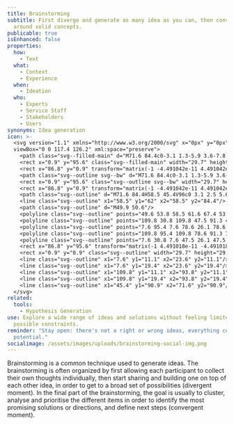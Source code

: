 ```yaml
---
title: Brainstorming
subtitle: First diverge and generate as many idea as you can, then converge
  around solid concepts.
publicable: true
isEnhanced: false
properties:
  how:
    - Text
  what:
    - Context
    - Experience
  when:
    - Ideation
  who:
    - Experts
    - Service Staff
    - Stakeholders
    - Users
synonyms: Idea generation
icon: >-
  <svg version="1.1" xmlns="http://www.w3.org/2000/svg" x="0px" y="0px"
  viewBox="0 0 117.4 126.2" xml:space="preserve">
    <path class="svg--filled-main" d="M71.6 84.4c0-3.1 1.3-5.9 3.6-7.8 5.9-5 9.3-12.2 9.3-19.9 0-7-2.8-13.6-7.8-18.5 -5-4.9-11.6-7.6-18.6-7.5 -6.7 0.1-13.1 2.8-17.9 7.5 -4.8 4.7-7.6 11-7.8 17.7 -0.2 8 3.2 15.6 9.3 20.7 2.3 1.9 3.6 4.8 3.6 7.8"/>
    <rect x="0.9" y="95.6" class="svg--filled-main" width="29.7" height="29.7"/>
    <rect x="86.8" y="0.9" transform="matrix(-1 -4.491042e-11 4.491042e-11 -1 203.2907 31.4682)" class="svg--filled-main" width="29.7" height="29.7"/>
    <path class="svg--outline svg--bw" d="M71.6 84.4c0-3.1 1.3-5.9 3.6-7.8 5.9-5 9.3-12.2 9.3-19.9 0-7-2.8-13.6-7.8-18.5 -5-4.9-11.6-7.6-18.6-7.5 -6.7 0.1-13.1 2.8-17.9 7.5 -4.8 4.7-7.6 11-7.8 17.7 -0.2 8 3.2 15.6 9.3 20.7 2.3 1.9 3.6 4.8 3.6 7.8"/>
    <rect x="0.9" y="95.6" class="svg--outline svg--bw" width="29.7" height="29.7"/>
    <rect x="86.8" y="0.9" transform="matrix(-1 -4.491042e-11 4.491042e-11 -1 203.2907 31.4682)" class="svg--outline svg--bw" width="29.7" height="29.7"/>
    <path class="svg--outline" d="M71.6 84.4H58.5 45.4V96c0 3.1 2.5 5.6 5.6 5.6H66c3.1 0 5.6-2.5 5.6-5.6V84.4z"/>
    <line class="svg--outline" x1="58.5" y1="62" x2="58.5" y2="84.4"/>
    <path class="svg--outline" d="M49.9 50.6"/>
    <polyline class="svg--outline" points="49.6 53.8 58.5 61.6 67.4 53.8 "/>
    <polyline class="svg--outline" points="109.8 30.8 109.8 47.5 91.3 47.5 "/>
    <polyline class="svg--outline" points="7.6 95.4 7.6 78.6 26.1 78.6 "/>
    <polyline class="svg--outline" points="109.8 95.4 109.8 78.6 91.3 78.6 "/>
    <polyline class="svg--outline" points="7.6 30.8 7.6 47.5 26.1 47.5 "/>
    <rect x="86.8" y="95.6" transform="matrix(-1 4.491018e-11 -4.491018e-11 -1 203.2907 220.901)" class="svg--outline" width="29.7" height="29.7"/>
    <rect x="0.9" y="0.9" class="svg--outline" width="29.7" height="29.7"/>
    <line class="svg--outline" x1="7.6" y1="11.1" x2="23.6" y2="11.1"/>
    <line class="svg--outline" x1="7.6" y1="19.4" x2="23.6" y2="19.4"/>
    <line class="svg--outline" x1="109.8" y1="11.1" x2="93.8" y2="11.1"/>
    <line class="svg--outline" x1="109.8" y1="19.4" x2="93.8" y2="19.4"/>
    <line class="svg--outline" x1="45.4" y1="90.9" x2="71.6" y2="90.9"/>
  </svg>
related:
  tools:
    - Hypothesis Generation
use: Explore a wide range of ideas and solutions without feeling limited by
  possible constraints.
reminder: "Stay open: there's not a right or wrong ideas, everything could have
  potential."
socialimage: /assets/images/uploads/brainstorming-social-img.png
---
```

Brainstorming is a common technique used to generate ideas. The brainstorming is often organized by first allowing each participant to collect their own thoughts individually, then start sharing and building one on top of each other idea, in order to get to a broad set of possibilities (divergent moment). In the final part of the brainstorming, the goal is usually to cluster, analyse and prioritise the different items in order to identify the most promising solutions or directions, and define next steps (convergent moment).
